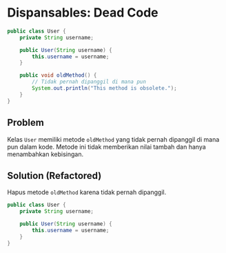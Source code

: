 # Dispansables: Dead Code
```java
public class User {
    private String username;

    public User(String username) {
        this.username = username;
    }

    public void oldMethod() {
        // Tidak pernah dipanggil di mana pun
        System.out.println("This method is obsolete.");
    }
}
```

## Problem
Kelas `User` memiliki metode `oldMethod` yang tidak pernah dipanggil di mana pun dalam kode. Metode ini tidak memberikan nilai tambah dan hanya menambahkan kebisingan.

## Solution (Refactored)
Hapus metode `oldMethod` karena tidak pernah dipanggil.
```java
public class User {
    private String username;

    public User(String username) {
        this.username = username;
    }
}
```